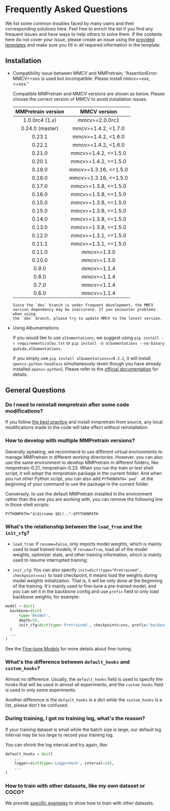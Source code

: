 # Frequently Asked Questions

We list some common troubles faced by many users and their corresponding
solutions here. Feel free to enrich the list if you find any frequent issues
and have ways to help others to solve them. If the contents here do not cover
your issue, please create an issue using the
[provided templates](https://github.com/open-mmlab/mmclassification/issues/new/choose)
and make sure you fill in all required information in the template.

## Installation

- Compatibility issue between MMCV and MMPretrain; "AssertionError:
  MMCV==xxx is used but incompatible. Please install mmcv>=xxx, \<=xxx."

  Compatible MMPretrain and MMCV versions are shown as below. Please
  choose the correct version of MMCV to avoid installation issues.

  | MMPretrain version |      MMCV version      |
  | :----------------: | :--------------------: |
  |   1.0.0rc4 (1.x)   |     mmcv>=2.0.0rc1     |
  |  0.24.0 (master)   |  mmcv>=1.4.2, \<1.7.0  |
  |       0.23.1       |  mmcv>=1.4.2, \<1.6.0  |
  |       0.22.1       |  mmcv>=1.4.2, \<1.6.0  |
  |       0.21.0       | mmcv>=1.4.2, \<=1.5.0  |
  |       0.20.1       | mmcv>=1.4.2, \<=1.5.0  |
  |       0.19.0       | mmcv>=1.3.16, \<=1.5.0 |
  |       0.18.0       | mmcv>=1.3.16, \<=1.5.0 |
  |       0.17.0       | mmcv>=1.3.8, \<=1.5.0  |
  |       0.16.0       | mmcv>=1.3.8, \<=1.5.0  |
  |       0.15.0       | mmcv>=1.3.8, \<=1.5.0  |
  |       0.15.0       | mmcv>=1.3.8, \<=1.5.0  |
  |       0.14.0       | mmcv>=1.3.8, \<=1.5.0  |
  |       0.13.0       | mmcv>=1.3.8, \<=1.5.0  |
  |       0.12.0       | mmcv>=1.3.1, \<=1.5.0  |
  |       0.11.1       | mmcv>=1.3.1, \<=1.5.0  |
  |       0.11.0       |      mmcv>=1.3.0       |
  |       0.10.0       |      mmcv>=1.3.0       |
  |       0.9.0        |      mmcv>=1.1.4       |
  |       0.8.0        |      mmcv>=1.1.4       |
  |       0.7.0        |      mmcv>=1.1.4       |
  |       0.6.0        |      mmcv>=1.1.4       |

  ```{note}
  Since the `dev` branch is under frequent development, the MMCV
  version dependency may be inaccurate. If you encounter problems when using
  the `dev` branch, please try to update MMCV to the latest version.
  ```

- Using Albumentations

  If you would like to use `albumentations`, we suggest using `pip install -r requirements/albu.txt` or
  `pip install -U albumentations --no-binary qudida,albumentations`.

  If you simply use `pip install albumentations>=0.3.2`, it will install `opencv-python-headless` simultaneously
  (even though you have already installed `opencv-python`). Please refer to the
  [official documentation](https://albumentations.ai/docs/getting_started/installation/#note-on-opencv-dependencies)
  for details.

## General Questions

### Do I need to reinstall mmpretrain after some code modifications?

If you follow [the best practice](../get_started.md#best-practices) and install mmpretrain from source,
any local modifications made to the code will take effect without
reinstallation.

### How to develop with multiple MMPretrain versions?

Generally speaking, we recommend to use different virtual environments to
manage MMPretrain in different working directories. However, you
can also use the same environment to develop MMPretrain in different
folders, like mmpretrain-0.21, mmpretrain-0.23. When you run the train or test shell script,
it will adopt the mmpretrain package in the current folder. And when you run other Python
script, you can also add `` PYTHONPATH=`pwd`  `` at the beginning of your command
to use the package in the current folder.

Conversely, to use the default MMPretrain installed in the environment
rather than the one you are working with, you can remove the following line
in those shell scripts:

```shell
PYTHONPATH="$(dirname $0)/..":$PYTHONPATH
```

### What's the relationship between the `load_from` and the `init_cfg`?

- `load_from`: If `resume=False`, only imports model weights, which is mainly used to load trained models;
  If `resume=True`, load all of the model weights, optimizer state, and other training information, which is
  mainly used to resume interrupted training.

- `init_cfg`: You can also specify `init=dict(type="Pretrained", checkpoint=xxx)` to load checkpoint, it
  means load the weights during model weights initialization. That is, it will be only done at the
  beginning of the training. It's mainly used to fine-tune a pre-trained model, and you can set it in
  the backbone config and use `prefix` field to only load backbone weights, for example:

```python
model = dict(
  backbone=dict(
      type='ResNet',
      depth=50,
      init_cfg=dict(type='Pretrained', checkpoints=xxx, prefix='backbone'),
  )
  ...
)
```

See the [Fine-tune Models](../user_guides/finetune.md) for more details about fine-tuning.

### What's the difference between `default_hooks` and `custom_hooks`?

Almost no difference. Usually, the `default_hooks` field is used to specify the hooks that will be used in almost
all experiments, and the `custom_hooks` field is used in only some experiments.

Another difference is the `default_hooks` is a dict while the `custom_hooks` is a list, please don't be
confused.

### During training, I got no training log, what's the reason?

If your training dataset is small while the batch size is large, our default log interval may be too large to
record your training log.

You can shrink the log interval and try again, like:

```python
default_hooks = dict(
    ...
    logger=dict(type='LoggerHook', interval=10),
    ...
)
```

### How to train with other datasets, like my own dataset or COCO?

We provide [specific examples](./pretrain_custom_dataset.md) to show how to train with other datasets.
